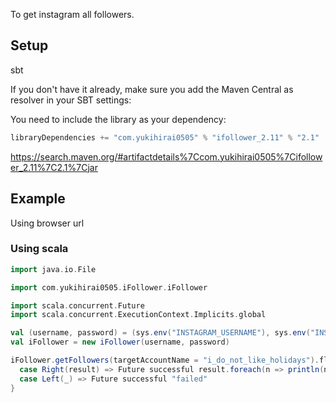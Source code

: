 To get instagram all followers.

## Setup

sbt

If you don't have it already, make sure you add the Maven Central as resolver in your SBT settings:

You need to include the library as your dependency:

```scala
libraryDependencies += "com.yukihirai0505" % "ifollower_2.11" % "2.1"
```

https://search.maven.org/#artifactdetails%7Ccom.yukihirai0505%7Cifollower_2.11%7C2.1%7Cjar

## Example

Using browser url

### Using scala

```scala
import java.io.File

import com.yukihirai0505.iFollower.iFollower

import scala.concurrent.Future
import scala.concurrent.ExecutionContext.Implicits.global

val (username, password) = (sys.env("INSTAGRAM_USERNAME"), sys.env("INSTAGRAM_PASSWORD"))
val iFollower = new iFollower(username, password)

iFollower.getFollowers(targetAccountName = "i_do_not_like_holidays").flatMap {
  case Right(result) => Future successful result.foreach(n => println(n.node.username))
  case Left(_) => Future successful "failed"
}
```